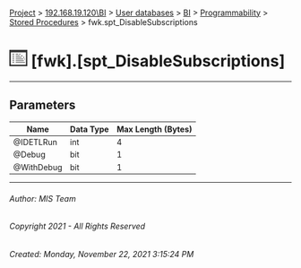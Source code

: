 #### 

[Project](../../../../../index.md) > [192.168.19.120\\BI](../../../../index.md) > [User databases](../../../index.md) > [BI](../../index.md) > [Programmability](../index.md) > [Stored Procedures](Stored_Procedures.md) > fwk.spt_DisableSubscriptions

# ![Stored Procedures](../../../../../Images/StoredProcedure32.png) [fwk].[spt_DisableSubscriptions]

---

## <a name="#parameters"></a>Parameters

| Name | Data Type | Max Length (Bytes) |
|---|---|---|
| @IDETLRun | int | 4 |
| @Debug | bit | 1 |
| @WithDebug | bit | 1 |


---

###### Author:  MIS Team

###### Copyright 2021 - All Rights Reserved

###### Created: Monday, November 22, 2021 3:15:24 PM

